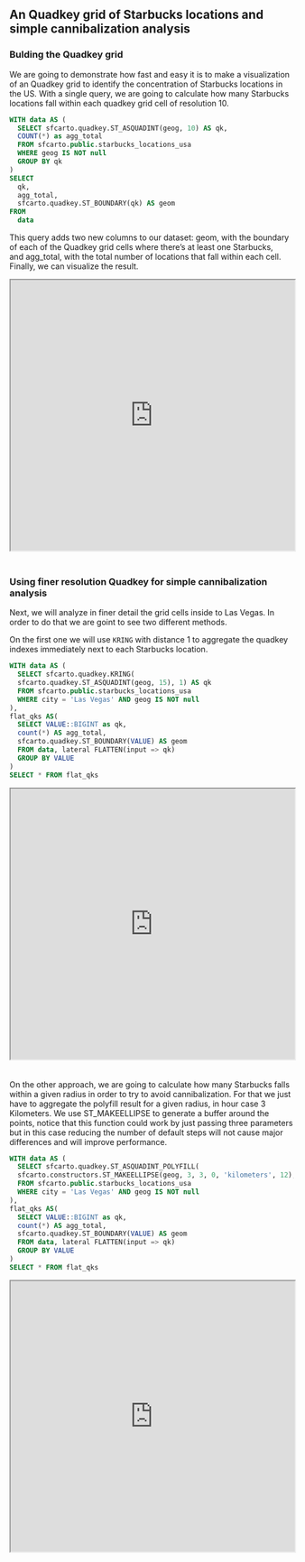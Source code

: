 ## An Quadkey grid of Starbucks locations and simple cannibalization analysis

### Bulding the Quadkey grid

We are going to demonstrate how fast and easy it is to make a visualization of an Quadkey grid to identify the concentration of Starbucks locations in the US.
With a single query, we are going to calculate how many Starbucks locations fall within each quadkey grid cell of resolution 10.

```sql
WITH data AS (
  SELECT sfcarto.quadkey.ST_ASQUADINT(geog, 10) AS qk,
  COUNT(*) as agg_total
  FROM sfcarto.public.starbucks_locations_usa
  WHERE geog IS NOT null
  GROUP BY qk
)
SELECT
  qk, 
  agg_total,
  sfcarto.quadkey.ST_BOUNDARY(qk) AS geom
FROM
  data
```

This query adds two new columns to our dataset: geom, with the boundary of each of the Quadkey grid cells where there’s at least one Starbucks, and agg_total, with the total number of locations that fall within each cell. Finally, we can visualize the result. 

<iframe height=480px width=100% style='margin-bottom:20px' src="https://public.carto.com/builder/ad949347-876c-4ea0-88df-e4113e5dcc91" title="Starbucks locations in the US aggregated in an quadkey grid of resolution 10."></iframe>

### Using finer resolution Quadkey for simple cannibalization analysis

Next, we will analyze in finer detail the grid cells inside to Las Vegas. In order to do that we are goint to see two different methods. 

On the first one we will use `KRING` with distance 1 to aggregate the quadkey indexes immediately next to each Starbucks location.

```sql
WITH data AS (
  SELECT sfcarto.quadkey.KRING(
  sfcarto.quadkey.ST_ASQUADINT(geog, 15), 1) AS qk
  FROM sfcarto.public.starbucks_locations_usa
  WHERE city = 'Las Vegas' AND geog IS NOT null
),
flat_qks AS(
  SELECT VALUE::BIGINT as qk,
  count(*) AS agg_total, 
  sfcarto.quadkey.ST_BOUNDARY(VALUE) AS geom
  FROM data, lateral FLATTEN(input => qk)
  GROUP BY VALUE
)
SELECT * FROM flat_qks
```

<iframe height=480px width=100% style='margin-bottom:20px' src="https://public.carto.com/builder/2834aa81-96c0-4e00-b5bb-5a92c85a1caa" title="Starbucks locations around Las Vegas aggregated in an Quadkey grid of resolution 15 by using krings."></iframe>

On the other approach, we are going to calculate how many Starbucks falls within a given radius in order to try to avoid cannibalization. For that we just have to aggregate the polyfill result for a given radius, in hour case 3 Kilometers. We use ST_MAKEELLIPSE to generate a buffer around the points, notice that this function could work by just passing three parameters but in this case reducing the number of default steps will not cause major differences and will improve performance. 

```sql
WITH data AS (
  SELECT sfcarto.quadkey.ST_ASQUADINT_POLYFILL(
  sfcarto.constructors.ST_MAKEELLIPSE(geog, 3, 3, 0, 'kilometers', 12), 15) AS qk
  FROM sfcarto.public.starbucks_locations_usa
  WHERE city = 'Las Vegas' AND geog IS NOT null
),
flat_qks AS(
  SELECT VALUE::BIGINT as qk,
  count(*) AS agg_total, 
  sfcarto.quadkey.ST_BOUNDARY(VALUE) AS geom
  FROM data, lateral FLATTEN(input => qk)
  GROUP BY VALUE
)
SELECT * FROM flat_qks
```

<iframe height=480px width=100% style='margin-bottom:20px' src="https://public.carto.com/builder/6f911e00-6328-47a8-8145-92a0f9f2d24c" title="Starbucks locations around Las Vegas aggregated in an Quadkey grid of resolution 15 by using ellipses."></iframe>